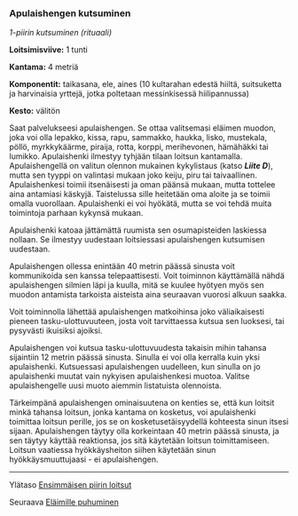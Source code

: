 ### Apulaishengen kutsuminen

*1-piirin kutsuminen (rituaali)*

**Loitsimisviive:** 1 tunti

**Kantama:** 4 metriä

**Komponentit:** taikasana, ele, aines (10 kultarahan edestä hiiltä, suitsuketta ja harvinaisia yrttejä, jotka poltetaan messinkisessä hiilipannussa)

**Kesto:** välitön

Saat palvelukseesi apulaishengen. Se ottaa valitsemasi eläimen
muodon, joka voi olla lepakko, kissa, rapu, sammakko, haukka,
lisko, mustekala, pöllö, myrkkykäärme, piraija, rotta, korppi,
merihevonen, hämähäkki tai lumikko. Apulaishenki ilmestyy
tyhjään tilaan loitsun kantamalla. Apulaishengellä on valitun
olennon mukainen kykylistaus (katso ***Liite D***), mutta sen tyyppi
on valintasi mukaan joko keiju, piru tai taivaallinen.
Apulaishenkesi toimii itsenäisesti ja oman päänsä mukaan,
mutta tottelee aina antamiasi käskyjä. Taistelussa sille heitetään
oma aloite ja se toimii omalla vuorollaan. Apulaishenki ei voi
hyökätä, mutta se voi tehdä muita toimintoja parhaan kykynsä
mukaan.

Apulaishenki katoaa jättämättä ruumista sen osumapisteiden
laskiessa nollaan. Se ilmestyy uudestaan loitsiessasi apulaishengen
kutsumisen uudestaan.

Apulaishengen ollessa enintään 40 metrin päässä sinusta voit
kommunikoida sen kanssa telepaattisesti. Voit toiminnon
käyttämällä nähdä apulaishengen silmien läpi ja kuulla, mitä se
kuulee hyötyen myös sen muodon antamista tarkoista aisteista
aina seuraavan vuorosi alkuun saakka.

Voit toiminnolla lähettää apulaishengen matkoihinsa joko väliaikaisesti
pieneen tasku-ulottuvuuteen, josta voit tarvittaessa
kutsua sen luoksesi, tai pysyvästi ikuisiksi ajoiksi.

Apulaishengen voi kutsua tasku-ulottuvuudesta takaisin mihin
tahansa sijaintiin 12 metrin päässä sinusta. Sinulla ei voi olla
kerralla kuin yksi apulaishenki. Kutsuessasi apulaishengen
uudelleen, kun sinulla on jo apulaishenki muutat vain nykyisen
apulaishenkesi muotoa. Valitse apulaishengelle uusi muoto
aiemmin listatuista olennoista.

Tärkeimpänä apulaishengen ominaisuutena on kenties se, että
kun loitsit minkä tahansa loitsun, jonka kantama on kosketus,
voi apulaishenki toimittaa loitsun perille, jos se on 
kosketusetäisyydellä kohteesta sinun itsesi sijaan. Apulaishengen täytyy
olla korkeintaan 40 metrin päässä sinusta, ja sen täytyy käyttää
reaktionsa, jos sitä käytetään loitsun toimittamiseen. Loitsun
vaatiessa hyökkäysheiton siihen käytetään sinun hyökkäysmuuttujaasi - ei apulaishengen.

----

Ylätaso [Ensimmäisen piirin loitsut](1.piirin_loitsut.md)

Seuraava [Eläimille puhuminen](Eläimille_puhuminen.md)